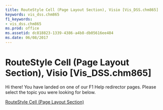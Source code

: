 ```yaml
---
title: RouteStyle Cell (Page Layout Section), Visio [Vis_DSS.chm865]
keywords: vis_dss.chm865
f1_keywords:
- vis_dss.chm865
ms.prod: office
ms.assetid: dc818823-1339-4386-a4b8-db05616ee484
ms.date: 06/08/2017
---
```



# RouteStyle Cell (Page Layout Section), Visio [Vis_DSS.chm865]

Hi there! You have landed on one of our F1 Help redirector pages. Please select the topic you were looking for below.

[RouteStyle Cell (Page Layout Section)](http://msdn.microsoft.com/library/3a223dac-538b-cb5d-a32d-61395276f9da%28Office.15%29.aspx)

